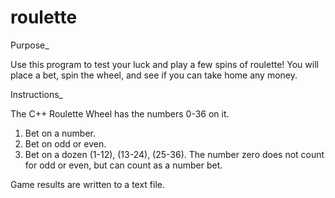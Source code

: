 # roulette

Purpose_

Use this program to test your luck and play a few spins of roulette!
You will place a bet, spin the wheel, and see if you can take home any money.

Instructions_

The C++ Roulette Wheel has the numbers 0-36 on it.
1.  Bet on a number.
2.	Bet on odd or even.
3.	Bet on a dozen (1-12), (13-24), (25-36).
    The number zero does not count for odd or even, but can count as a number bet.

Game results are written to a text file. 
